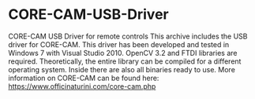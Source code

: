 # CORE-CAM-USB-Driver
CORE-CAM USB Driver for remote controls
This archive includes the USB driver for CORE-CAM. This driver has been developed and tested in Windows 7 with Visual Studio 2010. OpenCV 3.2 and FTDI libraries are required. Theoretically, the entire library can be compiled for a different operating system. Inside there are also all binaries ready to use.
More information on CORE-CAM can be found here: https://www.officinaturini.com/core-cam.php
